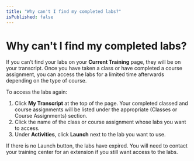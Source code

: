 ```yaml
---
title: "Why can't I find my completed labs?"
isPublished: false
---
```


# Why can't I find my completed labs?

If you can’t find your labs on your **Current Training** page, they will be on your transcript. Once you have taken a class or have completed a course assignment, you can access the labs for a limited time afterwards depending on the type of course.

To access the labs again:
1. Click **My Transcript** at the top of the page. Your completed classed and course assignments will be listed under the appropriate (Classes or Course Assignments) section.
1. Click the name of the class or course assignment whose labs you want to access. 
1. Under **Activities**, click **Launch** next to the lab you want to use.

If there is no Launch button, the labs have expired. You will need to contact your training center for an extension if you still want access to the labs.
